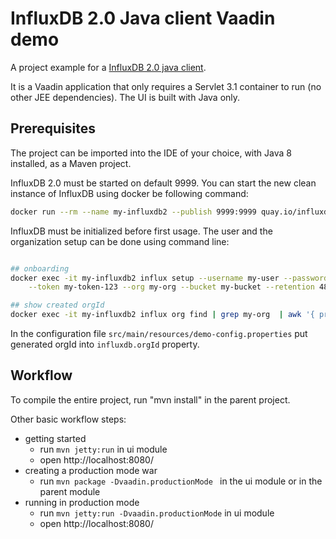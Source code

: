 # InfluxDB 2.0 Java client Vaadin demo

A project example for a [InfluxDB 2.0 java client]([https://github.com/bonitoo-io/influxdb-client-java]). 

It is a Vaadin application that only requires a Servlet 3.1 container to run (no other JEE dependencies). 
The UI is built with Java only.

## Prerequisites

The project can be imported into the IDE of your choice, with Java 8 installed, as a Maven project.

InfluxDB 2.0 must be started on default 9999. You can start the new clean instance of InfluxDB using docker
be following command: 

```bash
docker run --rm --name my-influxdb2 --publish 9999:9999 quay.io/influxdb/influx:nightly
```

InfluxDB must be initialized before first usage. The user and the organization setup can be done using command line:

```bash

## onboarding
docker exec -it my-influxdb2 influx setup --username my-user --password my-password \
    --token my-token-123 --org my-org --bucket my-bucket --retention 48 --force

## show created orgId    
docker exec -it my-influxdb2 influx org find | grep my-org  | awk '{ print $1 }'

```
In the configuration file `src/main/resources/demo-config.properties` put generated orgId into `influxdb.orgId` property.

## Workflow

To compile the entire project, run "mvn install" in the parent project.

Other basic workflow steps:

- getting started
  - run `mvn jetty:run` in ui module
  - open http://localhost:8080/
- creating a production mode war
  - run `mvn package -Dvaadin.productionMode ` in the ui module or in the parent module
- running in production mode
  - run `mvn jetty:run -Dvaadin.productionMode` in ui module
  - open http://localhost:8080/
